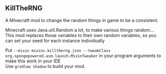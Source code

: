 ﻿
## KillTheRNG
A Minecraft mod to change the random things in game to be a consistent.  
  
Minecraft uses Java.util.Random a lot, to make various things random...  
This mod replaces those variables to their own random variables, so you can set your seed for each instance individually

Put `--mixin mixins.killtherng.json --tweakClass org.spongepowered.asm.launch.MixinTweaker` in your program arguments to make this work in your IDE  
Use `gradlew shadow` to build your mod.
